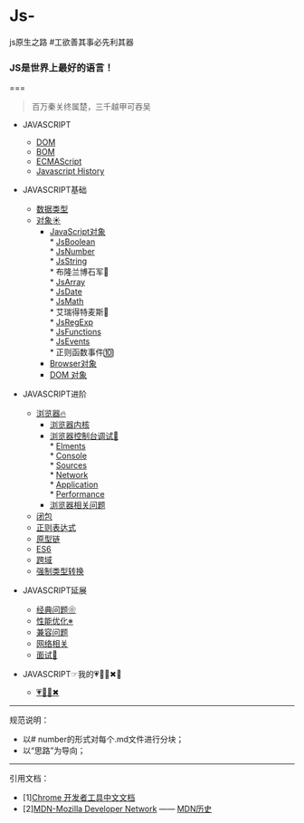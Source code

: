 # Js-
js原生之路
#工欲善其事必先利其器

### JS是世界上最好的语言！
===
>百万秦关终属楚，三千越甲可吞吴
* JAVASCRIPT
   * [DOM](https://github.com/TUARAN/tarsJs/blob/master/JAVASCRIPT/DOM.md)
   * [BOM](https://github.com/TUARAN/tarsJs/blob/master/JAVASCRIPT/BOM.md)
   * [ECMAScript](https://github.com/TUARAN/tarsJs/blob/master/JAVASCRIPT/ECMAScript.md)
   * [Javascript History](https://github.com/TUARAN/tarsJs/blob/master/JAVASCRIPT/Javascipt%20History.md)


* JAVASCRIPT基础
   * [数据类型](https://github.com/TUARAN/tarsJs/blob/master/基本类型引用类型.md)
   * [对象☀](https://github.com/TUARAN/tarsJs/tree/master/JAVASCRIPT基础/对象)
      * [JavaScript对象]()<br>
            * [JsBoolean]()<br>
            * [JsNumber]()<br>
            * [JsString]()<br>
            * 布隆兰博石军👭<br>
            * [JsArray]()<br>
            * [JsDate]()<br>
            * [JsMath]()<br>
            * 艾瑞得特麦斯👳<br>
            * [JsRegExp]()<br>
            * [JsFunctions]()<br>
            * [JsEvents]()<br> 
            * 正则函数事件🔟
      * [Browser对象]()
      * [DOM 对象]()

* JAVASCRIPT进阶
   * [浏览器🔥]()
      * [浏览器内核]()
      * [浏览器控制台调试📏](https://github.com/TUARAN/tarsJs/blob/master/JAVASCRIPT进阶/浏览器/浏览器控制台调试)<br>
            * [Elments](https://github.com/TUARAN/tarsJs/blob/master/JAVASCRIPT进阶/浏览器/浏览器控制台调试/Elments.md)<br>
            * [Console]()<br>
            * [Sources]()<br>
            * [Network](https://github.com/TUARAN/tarsJs/blob/master/JAVASCRIPT进阶/浏览器/浏览器控制台调试/Network.md)<br>
            * [Application]()<br>
            * [Performance](https://github.com/TUARAN/tarsJs/blob/master/JAVASCRIPT进阶/浏览器/浏览器控制台调试/Performance.md)<br> 
      * [浏览器相关问题]()		
   * [闭包](https://github.com/TUARAN/tarsJs/blob/master/JAVASCRIPT进阶/闭包.md)
   * [正则表达式](https://github.com/TUARAN/tarsJs/blob/master/JAVASCRIPT进阶/正则表达式.md)
   * [原型链]()
   * [ES6]()
   * [跨域]()
   * [强制类型转换](https://github.com/TUARAN/tarsJs/blob/master/JAVASCRIPT进阶/强制类型转换.md)

* JAVASCRIPT延展
   * [经典问题❀](https://github.com/TUARAN/tarsJs/blob/master/JAVASCRIPT延展/经典问题❀.md)
   * [性能优化※](https://github.com/TUARAN/tarsJs/blob/master/JAVASCRIPT延展/性能优化.md)
   * [兼容问题]()
   * [网络相关]()
   * [面试🍜](https://github.com/TUARAN/tarsJs/blob/master/JAVASCRIPT延展/面试.md)

* JAVASCRIPT☞我的💗🦌💪✖🚌
   * [💗🦌💪✖](https://github.com/TUARAN/tarsJs/blob/master/❤🦌💪✖.md)

- - -
规范说明：
* 以# number的形式对每个.md文件进行分块；
* 以“思路”为导向；
- - -
引用文档：
* [1][Chrome 开发者工具中文文档](http://www.css88.com/doc/chrome-devtools/)
* [2][MDN-Mozilla Developer Network](https://developer.mozilla.org/zh-CN/) —— [MDN历史](https://www.jianshu.com/p/f1d3be17f0c6)
